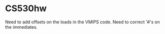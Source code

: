 CS530hw
=======

Need to add offsets on the loads in the VMIPS code. Need to correct '#'s on the immediates.